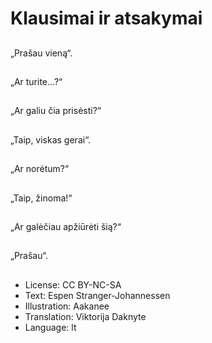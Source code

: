 # Klausimai ir atsakymai

##
„Prašau vieną“.

##
„Ar turite...?“

##
„Ar galiu čia prisėsti?“

##
„Taip, viskas gerai“.

##
„Ar norėtum?“

##
„Taip, žinoma!“

##
„Ar galėčiau apžiūrėti šią?“

##
„Prašau“.

##
* License: CC BY-NC-SA
* Text: Espen Stranger-Johannessen
* Illustration: Aakanee
* Translation: Viktorija Daknyte
* Language: lt
